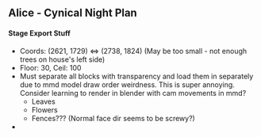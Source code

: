 ## Alice - Cynical Night Plan

#### Stage Export Stuff
- Coords: (2621, 1729) <=> (2738, 1824) (May be too small - not enough trees on house's left side)
- Floor: 30, Ceil: 100
- Must separate all blocks with transparency and load them in separately due to mmd model draw order weirdness. This is super annoying. Consider learning to render in blender with cam movements in mmd?
	- Leaves
	- Flowers
	- Fences??? (Normal face dir seems to be screwy?)
- 
